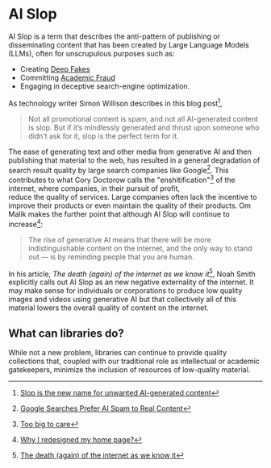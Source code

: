 # AI Slop
AI Slop is a term that describes the anti-pattern of publishing or disseminating 
content that has been created by Large Language Models (LLMs), often for unscrupulous 
purposes such as:

- Creating [Deep Fakes](deep-fakes.html)
- Committing [Academic Fraud](academic-fraud.html)
- Engaging in deceptive search-engine optimization.

As technology writer Simon Willison describes in this blog post[^WILLISON],

> Not all promotional content is spam, and not all AI-generated content is slop. 
> But if it’s mindlessly generated and thrust upon someone who didn’t ask 
> for it, slop is the perfect term for it.

The ease of generating text and other media from generative AI and then publishing that 
material to the web, has resulted in a general degradation of search result quality by 
large search companies like Google[^GOOG]. This contributes to what Cory Doctorow 
calls the "enshitification"[^ENSHITIFICATION] of the internet, where companies, in their pursuit of profit,  
reduce the quality of services. Large companies often lack the incentive to improve their products or even 
maintain the quality of their products. Om Malik makes the further point that
although AI Slop will continue to increase[^OM]:

> The rise of generative AI means that there will be more indistinguishable content on the 
> internet, and the only way to stand out — is by reminding people that you are human.
   
In his article, *The death (again) of the internet as we know it*[^NOAH], Noah Smith explicitly
calls out AI Slop as an new negative externality of the internet. It may make sense for
individuals or corporations to produce low quality images and videos using generative AI but
that collectively all of this material lowers the overall quality of content on the internet.

## What can libraries do?
While not a new problem, libraries can continue to provide quality collections that, coupled 
with our traditional role as intellectual or academic gatekeepers, minimize the inclusion of 
resources of low-quality material. 


[^WILLISON]: [Slop is the new name for unwanted AI-generated content](https://simonwillison.net/2024/May/8/slop/)
[^GOOG]: [Google Searches Prefer AI Spam to Real Content](https://www.inc.com/kit-eaton/google-searches-prefer-ai-spam-to-real-content.html)
[^ENSHITIFICATION]: [Too big to care](https://doctorow.medium.com/https-pluralistic-net-2024-04-04-teach-me-how-to-shruggie-kagi-caaa88c221f2)
[^OM]: [Why I redesigned my home page?](https://om.co/2024/03/16/why-i-redesigned-my-home-page/)
[^NOAH]: [The death (again) of the internet as we know it](https://www.noahpinion.blog/i/144512843/slop) 
